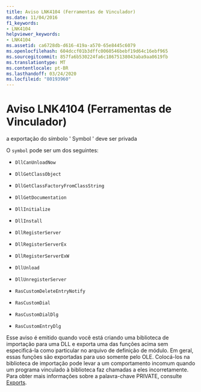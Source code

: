 ```yaml
---
title: Aviso LNK4104 (Ferramentas de Vinculador)
ms.date: 11/04/2016
f1_keywords:
- LNK4104
helpviewer_keywords:
- LNK4104
ms.assetid: ca6728db-d616-419a-a570-65e8445c6079
ms.openlocfilehash: 604dccf01b3dffc0060546bebf19d64c16ebf965
ms.sourcegitcommit: 857fa6b530224fa6c18675138043aba9aa0619fb
ms.translationtype: MT
ms.contentlocale: pt-BR
ms.lasthandoff: 03/24/2020
ms.locfileid: "80193960"
---
```

# <a name="linker-tools-warning-lnk4104"></a>Aviso LNK4104 (Ferramentas de Vinculador)

a exportação do símbolo ' Symbol ' deve ser privada

O `symbol` pode ser um dos seguintes:

- `DllCanUnloadNow`

- `DllGetClassObject`

- `DllGetClassFactoryFromClassString`

- `DllGetDocumentation`

- `DllInitialize`

- `DllInstall`

- `DllRegisterServer`

- `DllRegisterServerEx`

- `DllRegisterServerExW`

- `DllUnload`

- `DllUnregisterServer`

- `RasCustomDeleteEntryNotify`

- `RasCustomDial`

- `RasCustomDialDlg`

- `RasCustomEntryDlg`

Esse aviso é emitido quando você está criando uma biblioteca de importação para uma DLL e exporta uma das funções acima sem especificá-la como particular no arquivo de definição de módulo. Em geral, essas funções são exportadas para uso somente pelo OLE. Colocá-los na biblioteca de importação pode levar a um comportamento incomum quando um programa vinculado à biblioteca faz chamadas a eles incorretamente. Para obter mais informações sobre a palavra-chave PRIVATE, consulte [Exports](../../build/reference/exports.md).
